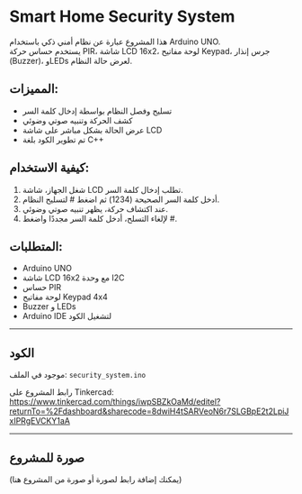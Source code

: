 # Smart Home Security System

هذا المشروع عبارة عن نظام أمني ذكي باستخدام Arduino UNO.  
يستخدم حساس حركة PIR، شاشة LCD 16x2، لوحة مفاتيح Keypad، جرس إنذار (Buzzer)، وLEDs لعرض حالة النظام.  

## المميزات:
- تسليح وفصل النظام بواسطة إدخال كلمة السر  
- كشف الحركة وتنبيه صوتي وضوئي  
- عرض الحالة بشكل مباشر على شاشة LCD  
- تم تطوير الكود بلغة C++  

## كيفية الاستخدام:
1. شغل الجهاز، شاشة LCD تطلب إدخال كلمة السر.  
2. أدخل كلمة السر الصحيحة (1234) ثم اضغط # لتسليح النظام.  
3. عند اكتشاف حركة، يظهر تنبيه صوتي وضوئي.  
4. لإلغاء التسلح، أدخل كلمة السر مجددًا واضغط #.

## المتطلبات:
- Arduino UNO  
- شاشة LCD 16x2 مع وحدة I2C  
- حساس PIR  
- لوحة مفاتيح Keypad 4x4  
- Buzzer و LEDs  
- Arduino IDE لتشغيل الكود

---

## الكود

موجود في الملف: `security_system.ino`


رابط المشروع على Tinkercad:
https://www.tinkercad.com/things/iwpSBZkOaMd/editel?returnTo=%2Fdashboard&sharecode=8dwiH4tSARVeoN6r7SLGBpE2t2LpiJxIPRgEVCKY1aA

---

## صورة للمشروع
(يمكنك إضافة رابط لصورة أو صورة من المشروع هنا)
